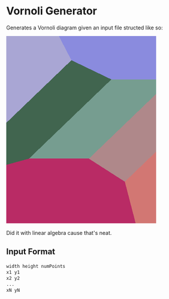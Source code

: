 # Vornoli Generator

Generates a Vornoli diagram given an input file structed like so:

![Example Diagram](example.png)

Did it with linear algebra cause that's neat.

## Input Format

```
width height numPoints
x1 y1
x2 y2
...
xN yN
```